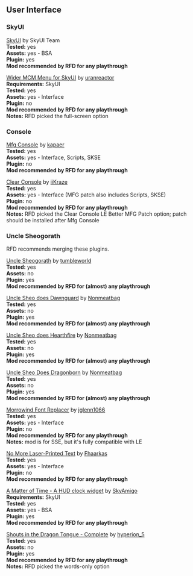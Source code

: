 ## User Interface

### SkyUI

[SkyUI](https://www.nexusmods.com/skyrim/mods/3863) by SkyUI Team  
	**Tested:** yes  
	**Assets:** yes - BSA  
	**Plugin:** yes  
	**Mod recommended by RFD for any playthrough**  
  
[Wider MCM Menu for SkyUI](https://www.nexusmods.com/skyrim/mods/95924) by [uranreactor](https://www.nexusmods.com/users/1863120)  
	**Requirements:** SkyUI  
	**Tested:** yes  
	**Assets:** yes - Interface  
	**Plugin:** no  
	**Mod recommended by RFD for any playthrough**  
	**Notes:** RFD picked the full-screen option  
  
### Console
[Mfg Console](https://www.nexusmods.com/skyrim/mods/44596) by [kapaer](https://www.nexusmods.com/users/1024728)  
	**Tested:** yes  
	**Assets:** yes - Interface, Scripts, SKSE  
	**Plugin:** no  
	**Mod recommended by RFD for any playthrough**  
  
[Clear Console](https://www.nexusmods.com/skyrim/mods/95740) by [iiKraze](https://www.nexusmods.com/users/26283589)  
	**Tested:** yes  
	**Assets:** yes - Interface (MFG patch also includes Scripts, SKSE)  
	**Plugin:** no  
	**Mod recommended by RFD for any playthrough**  
	**Notes:** RFD picked the Clear Console LE Better MFG Patch option; patch should be installed after Mfg Console  
  
### Uncle Sheogorath  
RFD recommends merging these plugins.  
  
[Uncle Sheogorath](https://www.nexusmods.com/skyrim/mods/12234) by [tumbleworld](https://www.nexusmods.comusers/470889)  
	**Tested:** yes  
	**Assets:** no  
	**Plugin:** yes  
	**Mod recommended by RFD for (almost) any playthrough**  
  
[Uncle Sheo does Dawnguard](https://www.nexusmods.com/skyrim/mods/31766) by [Nonmeatbag](https://www.nexusmods.com/users/2780823)  
	**Tested:** yes  
	**Assets:** no  
	**Plugin:** yes  
	**Mod recommended by RFD for (almost) any playthrough**  
  
[Uncle Sheo does Hearthfire](https://www.nexusmods.com/skyrim/mods/31820) by [Nonmeatbag](https://www.nexusmods.com/users/2780823)  
	**Tested:** yes  
	**Assets:** no  
	**Plugin:** yes  
	**Mod recommended by RFD for (almost) any playthrough**  
  
[Uncle Sheo Does Dragonborn](https://www.nexusmods.com/skyrim/mods/36987) by [Nonmeatbag](https://www.nexusmods.com/users/2780823)  
	**Tested:** yes  
	**Assets:** no  
	**Plugin:** yes  
	**Mod recommended by RFD for (almost) any playthrough**  
  
  
[Morrowind Font Replacer](https://www.nexusmods.com/skyrimspecialedition/mods/2784) by [jglenn1066](https://www.nexusmods.com/users/26044699)  
	**Tested:** yes  
	**Assets:** yes - Interface  
	**Plugin:** no  
	**Mod recommended by RFD for any playthrough**  
	**Notes:** mod is for SSE, but it's fully compatible with LE  
  
[No More Laser-Printed Text](https://www.nexusmods.com/skyrim/mods/62208) by [Fhaarkas](https://www.nexusmods.com/users/1157655)  
	**Tested:** yes  
	**Assets:** yes - Interface  
	**Plugin:** no  
	**Mod recommended by RFD for any playthrough**  
  
[A Matter of Time - A HUD clock widget](https://www.nexusmods.com/skyrim/mods/44091) by [SkyAmigo](https://www.nexusmods.com/users/7777990)  
	**Requirements:** SkyUI  
	**Tested:** yes  
	**Assets:** yes - BSA  
	**Plugin:** yes  
	**Mod recommended by RFD for any playthrough**  
  
[Shouts in the Dragon Tongue - Complete](https://www.nexusmods.com/skyrim/mods/32821) by [hyperion_5](https://www.nexusmods.com/users/215853)  
	**Tested:** yes  
	**Assets:** no  
	**Plugin:** yes  
	**Mod recommended by RFD for any playthrough**  
	**Notes:** RFD picked the words-only option  
  
